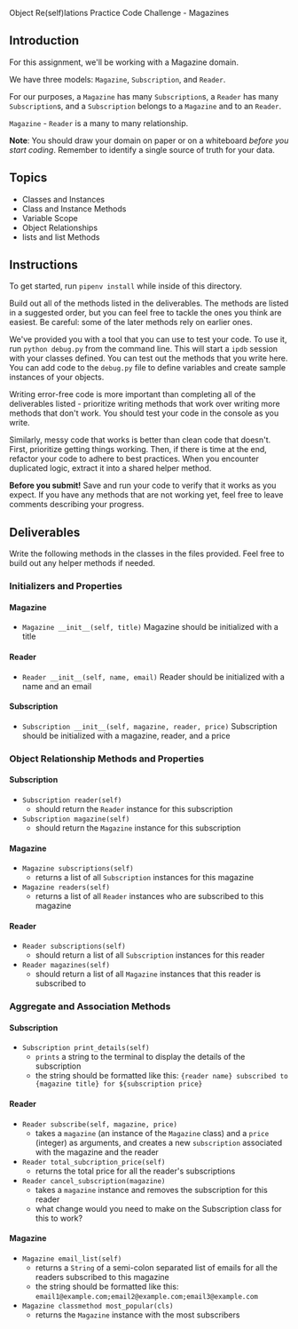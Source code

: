   Object Re(self)lations Practice Code Challenge - Magazines

## Introduction

For this assignment, we'll be working with a Magazine domain.

We have three models: `Magazine`, `Subscription`, and `Reader`.

For our purposes, a `Magazine` has many `Subscription`s, a `Reader` has many `Subscription`s, and a `Subscription` belongs to a `Magazine` and to an `Reader`.

`Magazine` - `Reader` is a many to many relationship.

**Note**: You should draw your domain on paper or on a whiteboard _before you start coding_. Remember to identify a single source of truth for your data.

## Topics

- Classes and Instances
- Class and Instance Methods
- Variable Scope
- Object Relationships
- lists and list Methods

## Instructions

To get started, run `pipenv install` while inside of this directory.

Build out all of the methods listed in the deliverables. The methods are listed in a suggested order, but you can feel free to tackle the ones you think are easiest. Be careful: some of the later methods rely on earlier ones.

We've provided you with a tool that you can use to test your code. To use it,
run `python debug.py` from the command line. This will start a `ipdb` session
with your classes defined. You can test out the methods that you write here. You can add code to the `debug.py` file to define variables and create sample
instances of your objects.

Writing error-free code is more important than completing all of the
deliverables listed - prioritize writing methods that work over writing more
methods that don't work. You should test your code in the console as you write.

Similarly, messy code that works is better than clean code that doesn't. First, prioritize getting things working. Then, if there is time at the end, refactor your code to adhere to best practices. When you encounter duplicated logic, extract it into a shared helper method.

**Before you submit!** Save and run your code to verify that it works as you
expect. If you have any methods that are not working yet, feel free to leave
comments describing your progress.

## Deliverables

Write the following methods in the classes in the files provided. Feel free to build out any helper methods if needed.

### Initializers and Properties

#### Magazine
- `Magazine __init__(self, title)`
    Magazine should be initialized with a title

#### Reader
- `Reader __init__(self, name, email)`
    Reader should be initialized with a name and an email

#### Subscription
- `Subscription __init__(self, magazine, reader, price)`
    Subscription should be initialized with a magazine, reader, and a price

### Object Relationship Methods and Properties

#### Subscription
- `Subscription reader(self)`
  - should return the `Reader` instance for this subscription
- `Subscription magazine(self)`
  - should return the `Magazine` instance for this subscription


#### Magazine
- `Magazine subscriptions(self)`
  - returns a list of all `Subscription` instances for this magazine
- `Magazine readers(self)`
  - returns a list of all `Reader` instances who are subscribed to this magazine

#### Reader
- `Reader subscriptions(self)`
  - should return a list of all `Subscription` instances for this reader
- `Reader magazines(self)`
  - should return a list of all `Magazine` instances that this reader is subscribed to


### Aggregate and Association Methods

#### Subscription
- `Subscription print_details(self)`
  - `prints` a string to the terminal to display the details of the subscription
  - the string should be formatted like this: `{reader name} subscribed to {magazine title} for ${subscription price}`

#### Reader
- `Reader subscribe(self, magazine, price)`
  - takes a `magazine` (an instance of the `Magazine` class) and a `price` (integer) as arguments, and creates a new `subscription` associated with the magazine and the reader
- `Reader total_subcription_price(self)`
  - returns the total price for all the reader's subscriptions
- `Reader cancel_subscription(magazine)`
  - takes a `magazine` instance and removes the subscription for this reader
  - what change would you need to make on the Subscription class for this to work?

#### Magazine

- `Magazine email_list(self)`
  - returns a `String` of a semi-colon separated list of emails for all the readers subscribed to this magazine
  - the string should be formatted like this: `email1@example.com;email2@example.com;email3@example.com`
- `Magazine classmethod most_popular(cls)`
  - returns the `Magazine` instance with the most subscribers